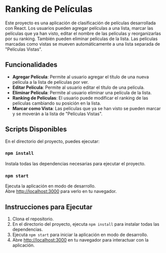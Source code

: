# Ranking de Películas

Este proyecto es una aplicación de clasificación de películas desarrollada con React. Los usuarios pueden agregar películas a una lista, marcar las películas que ya han visto, editar el nombre de las películas y reorganizarlas por su ranking. También pueden eliminar películas de la lista. Las películas marcadas como vistas se mueven automáticamente a una lista separada de "Películas Vistas".

## Funcionalidades

- **Agregar Película**: Permite al usuario agregar el título de una nueva película a la lista de películas por ver.
- **Editar Película**: Permite al usuario editar el título de una película.
- **Eliminar Película**: Permite al usuario eliminar una película de la lista.
- **Ranking de Películas**: El usuario puede modificar el ranking de las películas cambiando su posición en la lista.
- **Marcar como Vista**: Las películas que ya se han visto se pueden marcar y se moverán a la lista de "Películas Vistas".

## Scripts Disponibles

En el directorio del proyecto, puedes ejecutar:

### `npm install`

Instala todas las dependencias necesarias para ejecutar el proyecto.

### `npm start`

Ejecuta la aplicación en modo de desarrollo.\
Abre [http://localhost:3000](http://localhost:3000) para verlo en tu navegador.


## Instrucciones para Ejecutar

1. Clona el repositorio.
2. En el directorio del proyecto, ejecuta `npm install` para instalar todas las dependencias.
3. Ejecuta `npm start` para iniciar la aplicación en modo de desarrollo.
4. Abre [http://localhost:3000](http://localhost:3000) en tu navegador para interactuar con la aplicación.
